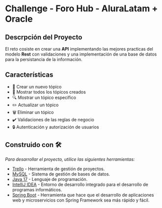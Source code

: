 # Challenge - Foro Hub - AluraLatam + Oracle

## Descrpción del Proyecto

El reto cosiste en crear una **API** implementando las mejores practicas del modelo **Rest** con validaciones y una implementación de una base de datos para la persistancia de la información.

##  Características

- 📝 Crear un nuevo tópico
- 📖 Mostrar todos los tópicos creados
- 🔍 Mostrar un tópico específico
- ✏️ Actualizar un tópico
- 🗑️ Eliminar un tópico
- ✔️ Validaciones de las reglas de negocio
- 🔒 Autenticación y autorización de usuarios

## Construido con 🛠️

_Para desarrollar el proyecto, utilice las siguientes herramientas:_

* [Trello](https://trello.com/es) - Herramienta de gestión de proyectos.
* [MySQL](https://www.mysql.com/) - Sistema de gestión de bases de datos.
* [Java 17](https://www.oracle.com/java/) - Lenguaje de programación.
* [IntelliJ IDEA](https://www.jetbrains.com/idea/) - Entorno de desarrollo integrado para el desarrollo de programas informáticos.
* [Spring Boot](https://start.spring.io/) - Herramienta que hace que el desarrollo de aplicaciones web y microservicios con Spring Framework sea más rápido y fácil.
